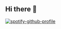 ## Hi there 👋

[![spotify-github-profile](https://spotify-github-profile.kittinanx.com/api/view?uid=31lpjsjp3cp4yprauodrba4fzayy&cover_image=true&theme=default&show_offline=false&background_color=121212&interchange=false)](https://github.com/kittinan/spotify-github-profile)
<!--
**gemakfy/gemakfy** is a ✨ _special_ ✨ repository because its `README.md` (this file) appears on your GitHub profile.

Here are some ideas to get you started:

- 🔭 I’m currently working on ...
- 🌱 I’m currently learning ...
- 👯 I’m looking to collaborate on ...
- 🤔 I’m looking for help with ...
- 💬 Ask me about ...
- 📫 How to reach me: ...
- 😄 Pronouns: ...
- ⚡ Fun fact: ...
-->
